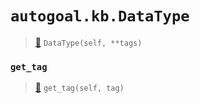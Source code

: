 # `autogoal.kb.DataType`

> [📝](https://github.com/autogal/autogoal/blob/master/autogoal/kb/_data.py#L279)
> `DataType(self, **tags)`

### `get_tag`

> [📝](https://github.com/autogoal/autogoal/blob/master/autogoal/kb/_data.py#L283)
> `get_tag(self, tag)`

